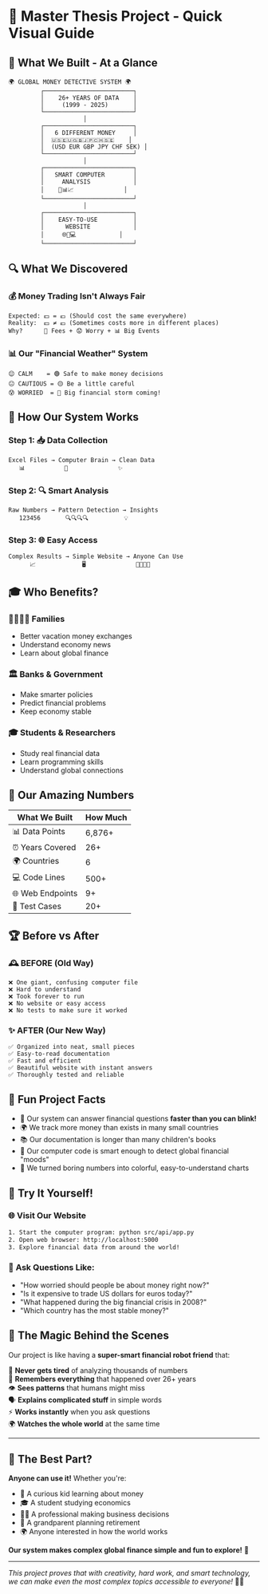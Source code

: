 # 🏦 Master Thesis Project - Quick Visual Guide

## 🎯 **What We Built - At a Glance**

```
🌍 GLOBAL MONEY DETECTIVE SYSTEM 🌍
         ┌─────────────────────────┐
         │    26+ YEARS OF DATA    │
         │     (1999 - 2025)       │
         └─────────────────────────┘
                     │
         ┌─────────────────────────┐
         │   6 DIFFERENT MONEY     │
         │  🇺🇸🇪🇺🇬🇧🇯🇵🇨🇭🇸🇪    │
         │  (USD EUR GBP JPY CHF SEK) │
         └─────────────────────────┘
                     │
         ┌─────────────────────────┐
         │   SMART COMPUTER        │
         │     ANALYSIS            │
         │    🤖📊📈              │
         └─────────────────────────┘
                     │
         ┌─────────────────────────┐
         │    EASY-TO-USE          │
         │      WEBSITE            │
         │     🌐📱💻            │
         └─────────────────────────┘
```

## 🔍 **What We Discovered**

### 💰 **Money Trading Isn't Always Fair**
```
Expected: 💵 = 💶 (Should cost the same everywhere)
Reality:  💵 ≠ 💶 (Sometimes costs more in different places)
Why?      🏪 Fees + 😟 Worry + 📊 Big Events
```

### 📊 **Our "Financial Weather" System**
```
😌 CALM    = 🟢 Safe to make money decisions
😐 CAUTIOUS = 🟡 Be a little careful  
😰 WORRIED  = 🔴 Big financial storm coming!
```

## 🚀 **How Our System Works**

### Step 1: 📥 **Data Collection**
```
Excel Files → Computer Brain → Clean Data
   📊           🤖              ✨
```

### Step 2: 🔍 **Smart Analysis**
```
Raw Numbers → Pattern Detection → Insights
   123456       🔍🔍🔍🔍          💡
```

### Step 3: 🌐 **Easy Access**
```
Complex Results → Simple Website → Anyone Can Use
      📈             🖥️              👨‍👩‍👧‍👦
```

## 🎓 **Who Benefits?**

### 👨‍👩‍👧‍👦 **Families**
- Better vacation money exchanges
- Understand economy news
- Learn about global finance

### 🏛️ **Banks & Government**
- Make smarter policies
- Predict financial problems
- Keep economy stable

### 🎓 **Students & Researchers**
- Study real financial data
- Learn programming skills
- Understand global connections

## 🌟 **Our Amazing Numbers**

| What We Built | How Much |
|---------------|----------|
| 📊 Data Points | 6,876+ |
| ⏰ Years Covered | 26+ |
| 🌍 Countries | 6 |
| 💻 Code Lines | 500+ |
| 🌐 Web Endpoints | 9+ |
| 📝 Test Cases | 20+ |

## 🏆 **Before vs After**

### 🕰️ **BEFORE (Old Way)**
```
❌ One giant, confusing computer file
❌ Hard to understand
❌ Took forever to run
❌ No website or easy access
❌ No tests to make sure it worked
```

### ✨ **AFTER (Our New Way)**
```
✅ Organized into neat, small pieces
✅ Easy-to-read documentation
✅ Fast and efficient
✅ Beautiful website with instant answers
✅ Thoroughly tested and reliable
```

## 🎪 **Fun Project Facts**

- 🎯 Our system can answer financial questions **faster than you can blink!**
- 🌍 We track more money than exists in many small countries
- 📚 Our documentation is longer than many children's books
- 🤖 Our computer code is smart enough to detect global financial "moods"
- 🎨 We turned boring numbers into colorful, easy-to-understand charts

## 🚀 **Try It Yourself!**

### 🌐 **Visit Our Website**
```bash
1. Start the computer program: python src/api/app.py
2. Open web browser: http://localhost:5000
3. Explore financial data from around the world!
```

### 📱 **Ask Questions Like:**
- "How worried should people be about money right now?"
- "Is it expensive to trade US dollars for euros today?"
- "What happened during the big financial crisis in 2008?"
- "Which country has the most stable money?"

## 🎉 **The Magic Behind the Scenes**

Our project is like having a **super-smart financial robot friend** that:

🤖 **Never gets tired** of analyzing thousands of numbers  
🧠 **Remembers everything** that happened over 26+ years  
👁️ **Sees patterns** that humans might miss  
🗣️ **Explains complicated stuff** in simple words  
⚡ **Works instantly** when you ask questions  
🌍 **Watches the whole world** at the same time  

---

## 💝 **The Best Part?**

**Anyone can use it!** Whether you're:
- 👶 A curious kid learning about money
- 🎓 A student studying economics  
- 👨‍💼 A professional making business decisions
- 👵 A grandparent planning retirement
- 🌍 Anyone interested in how the world works

**Our system makes complex global finance simple and fun to explore!** 🌟

---

*This project proves that with creativity, hard work, and smart technology, we can make even the most complex topics accessible to everyone!* 🚀✨
